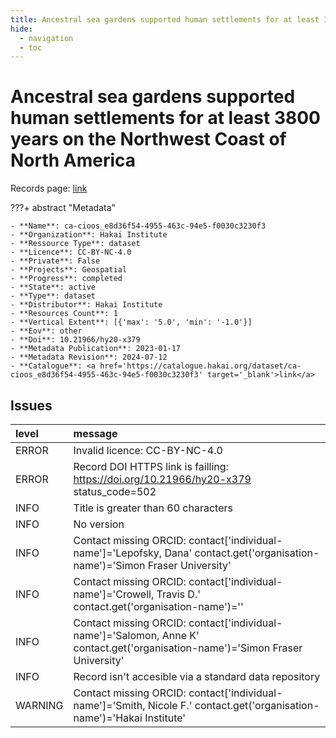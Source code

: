 ```yaml
---
title: Ancestral sea gardens supported human settlements for at least 3800 years on the Northwest Coast of North America
hide:
  - navigation
  - toc
---
```


# Ancestral sea gardens supported human settlements for at least 3800 years on the Northwest Coast of North America

Records page: <a href='https://catalogue.hakai.org/dataset/ca-cioos_e8d36f54-4955-463c-94e5-f0030c3230f3' target='_blank'>link</a>

???+ abstract "Metadata"

    - **Name**: ca-cioos_e8d36f54-4955-463c-94e5-f0030c3230f3 
    - **Organization**: Hakai Institute 
    - **Ressource Type**: dataset 
    - **Licence**: CC-BY-NC-4.0 
    - **Private**: False 
    - **Projects**: Geospatial 
    - **Progress**: completed 
    - **State**: active 
    - **Type**: dataset 
    - **Distributor**: Hakai Institute 
    - **Resources Count**: 1 
    - **Vertical Extent**: [{'max': '5.0', 'min': '-1.0'}] 
    - **Eov**: other 
    - **Doi**: 10.21966/hy20-x379 
    - **Metadata Publication**: 2023-01-17 
    - **Metadata Revision**: 2024-07-12 
    - **Catalogue**: <a href='https://catalogue.hakai.org/dataset/ca-cioos_e8d36f54-4955-463c-94e5-f0030c3230f3' target='_blank'>link</a> 

<div id='map'></div>




## Issues
| level   | message                                                                                                                        |
|:--------|:-------------------------------------------------------------------------------------------------------------------------------|
| ERROR   | Invalid licence: CC-BY-NC-4.0                                                                                                  |
| ERROR   | Record DOI HTTPS link is failling: https://doi.org/10.21966/hy20-x379 status_code=502                                          |
| INFO    | Title is greater than 60 characters                                                                                            |
| INFO    | No version                                                                                                                     |
| INFO    | Contact missing ORCID: contact['individual-name']='Lepofsky, Dana' contact.get('organisation-name')='Simon Fraser University'  |
| INFO    | Contact missing ORCID: contact['individual-name']='Crowell, Travis D.' contact.get('organisation-name')=''                     |
| INFO    | Contact missing ORCID: contact['individual-name']='Salomon, Anne K' contact.get('organisation-name')='Simon Fraser University' |
| INFO    | Record isn't accesible via a standard data repository                                                                          |
| WARNING | Contact missing ORCID: contact['individual-name']='Smith, Nicole F.' contact.get('organisation-name')='Hakai Institute'        |


<script>
   document.addEventListener("DOMContentLoaded", function() {
    var map = L.map('map').setView([51.505, -125.09], 5);
    L.tileLayer('https://tile.openstreetmap.org/{z}/{x}/{y}.png', {
        maxZoom: 19,
        attribution: '&copy; <a href="http://www.openstreetmap.org/copyright">OpenStreetMap</a>'
    }).addTo(map);
    var geojsonFeature = {
        "type": "Feature",
        "properties": {
            "name" : "Ancestral sea gardens supported human settlements for at least 3800 years on the Northwest Coast of North America"
        },
        "geometry": {'type': 'Polygon', 'coordinates': [[[-125.4, 50.21], [-125.2, 50.21], [-125.2, 50.3], [-125.4, 50.3], [-125.4, 50.21]]]}
    }
    L.geoJSON(geojsonFeature).addTo(map);
   })
</script>